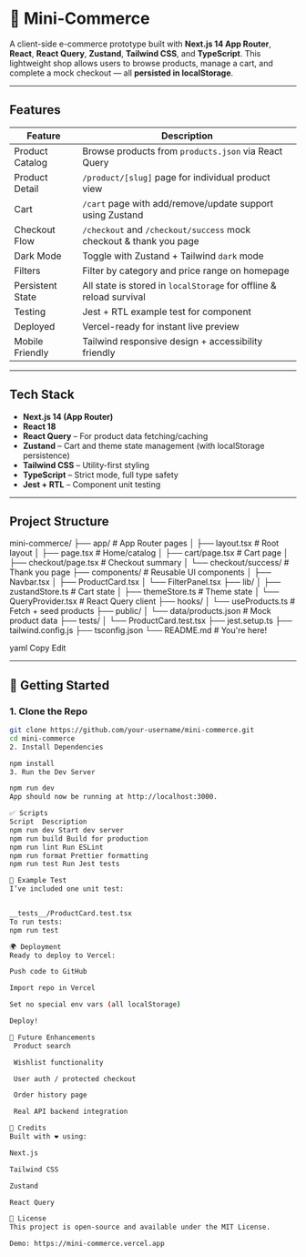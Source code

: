 # 🛒 Mini-Commerce

A client-side e-commerce prototype built with **Next.js 14 App Router**, **React**, **React Query**, **Zustand**, **Tailwind CSS**, and **TypeScript**. This lightweight shop allows users to browse products, manage a cart, and complete a mock checkout — all **persisted in localStorage**.

---

## Features

| Feature            | Description |
|--------------------|-------------|
| Product Catalog  | Browse products from `products.json` via React Query |
| Product Detail   | `/product/[slug]` page for individual product view |
| Cart             | `/cart` page with add/remove/update support using Zustand |
| Checkout Flow    | `/checkout` and `/checkout/success` mock checkout & thank you page |
| Dark Mode      | Toggle with Zustand + Tailwind `dark` mode |
| Filters          | Filter by category and price range on homepage |
| Persistent State | All state is stored in `localStorage` for offline & reload survival |
| Testing          | Jest + RTL example test for component |
| Deployed         | Vercel-ready for instant live preview |
| Mobile Friendly  | Tailwind responsive design + accessibility friendly |

---

## Tech Stack

- **Next.js 14 (App Router)**
- **React 18**
- **React Query** – For product data fetching/caching
- **Zustand** – Cart and theme state management (with localStorage persistence)
- **Tailwind CSS** – Utility-first styling
- **TypeScript** – Strict mode, full type safety
- **Jest + RTL** – Component unit testing

---

## Project Structure

mini-commerce/
├── app/ # App Router pages
│ ├── layout.tsx # Root layout
│ ├── page.tsx # Home/catalog
│ ├── cart/page.tsx # Cart page
│ ├── checkout/page.tsx # Checkout summary
│ └── checkout/success/ # Thank you page
├── components/ # Reusable UI components
│ ├── Navbar.tsx
│ ├── ProductCard.tsx
│ └── FilterPanel.tsx
├── lib/
│ ├── zustandStore.ts # Cart state
│ ├── themeStore.ts # Theme state
│ └── QueryProvider.tsx # React Query client
├── hooks/
│ └── useProducts.ts # Fetch + seed products
├── public/
│ └── data/products.json # Mock product data
├── tests/
│ └── ProductCard.test.tsx
├── jest.setup.ts
├── tailwind.config.js
├── tsconfig.json
└── README.md # You're here!

yaml
Copy
Edit

---

## 🔧 Getting Started

### 1. Clone the Repo

```bash
git clone https://github.com/your-username/mini-commerce.git
cd mini-commerce
2. Install Dependencies

npm install
3. Run the Dev Server

npm run dev
App should now be running at http://localhost:3000.

✅ Scripts
Script	Description
npm run dev Start dev server
npm run build Build for production
npm run lint Run ESLint
npm run format Prettier formatting
npm run test Run Jest tests

🧪 Example Test
I’ve included one unit test:


__tests__/ProductCard.test.tsx
To run tests:
npm run test

🌍 Deployment
Ready to deploy to Vercel:

Push code to GitHub

Import repo in Vercel

Set no special env vars (all localStorage)

Deploy!

🎯 Future Enhancements
 Product search

 Wishlist functionality

 User auth / protected checkout

 Order history page

 Real API backend integration

🙌 Credits
Built with ❤️ using:

Next.js

Tailwind CSS

Zustand

React Query

📄 License
This project is open-source and available under the MIT License.

Demo: https://mini-commerce.vercel.app
